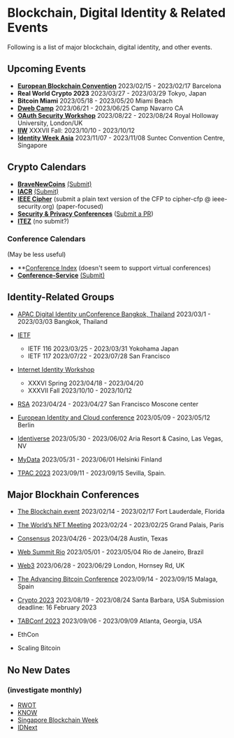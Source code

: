 # Blockchain, Digital Identity & Related Events

Following is a list of major blockchain, digital identity, and other events.

## Upcoming Events

* **[European Blockchain Convention](https://eblockchainconvention.com)** 2023/02/15 - 2023/02/17  Barcelona
* **Real World Crypto 2023** 2023/03/27 - 2023/03/29 Tokyo, Japan
* **Bitcoin Miami** 2023/05/18 - 2023/05/20  Miami Beach
* **[Dweb Camp](https://dwebcamp.org)** 2023/06/21 - 2023/06/25  Camp Navarro CA
* **[OAuth Security Workshop](https://oauth.secworkshop.events)** 2023/08/22 - 2023/08/24  Royal Holloway University, London/UK
* **[IIW](https://internetidentityworkshop.com)** XXXVII Fall: 2023/10/10 - 2023/10/12
* **[Identity Week Asia](https://www.terrapinn.com/exhibition/identity-week-asia/index.stm)** 2023/11/07 - 2023/11/08  Suntec Convention Centre, Singapore

## Crypto Calendars

* **[BraveNewCoins](https://bravenewcoin.com/events)** [(Submit)](https://bravenewcoin.com/events/submit)
* **[IACR](https://iacr.org/events/)** [(Submit)](https://iacr.org/events/edit.php)
* **[IEEE Cipher](https://www.ieee-security.org/Calendar/cipher-hypercalendar.html)** (submit a plain text version of the CFP to cipher-cfp @ ieee-security.org) (paper-focused)
* **[Security & Privacy Conferences](https://sec-deadlines.github.io/)** ([Submit a PR](https://github.com/sec-deadlines/sec-deadlines.github.io))
* **[ITEZ](https://itez.com/events)** (no submit?)

### Conference Calendars

(May be less useful)

* **[Conference Index](https://conferenceindex.org/conferences/cryptography) (doesn't seem to support virtual conferences)
* **[Conference-Service](https://conference-service.com/conferences/mathematical-cryptography.html)** [(Submit)](https://conference-service.com/auxiliary/submit.html)

## Identity-Related Groups

* [APAC Digital Identity unConference Bangkok, Thailand](https://identitywoman.net/save-the-date-apac-digital-identity-unconference-march-1-3-2023) 2023/03/1 - 2023/03/03  Bangkok, Thailand

* [IETF](https://www.ietf.org)
   * IETF 116 2023/03/25 - 2023/03/31 Yokohama Japan
   * IETF 117 2023/07/22 - 2023/07/28 San Francisco

* [Internet Identity Workshop](https://internetidentityworkshop.com)
   * XXXVI Spring 2023/04/18 - 2023/04/20
   * XXXVII Fall 2023/10/10 - 2023/10/12

* [RSA](https://www.rsaconference.com) 2023/04/24 - 2023/04/27 San Francisco Moscone center

* [European Identity and Cloud conference](https://www.kuppingercole.com/events/eic2023) 2023/05/09 - 2023/05/12 Berlin

* [Identiverse](https://identiverse.com) 2023/05/30 - 2023/06/02 Aria Resort & Casino, Las Vegas, NV

* [MyData](https://mydata.org) 2023/05/31 - 2023/06/01 Helsinki Finland

* [TPAC 2023](https://www.w3.org/wiki/TPAC) 2023/09/11 - 2023/09/15 Sevilla, Spain.

## Major Blockhain Conferences

* [The Blockchain event](https://www.theblockchainevent.com/east) 2023/02/14 - 2023/02/17 Fort Lauderdale, Florida

* [The World’s NFT Meeting](https://www.nftparis.xyz) 2023/02/24 - 2023/02/25 Grand Palais, Paris

* [Consensus](https://www.coindesk.com/events) 2023/04/26 - 2023/04/28 Austin, Texas

* [Web Summit Rio](https://rio.websummit.com/) 2023/05/01 - 2023/05/04 Rio de Janeiro, Brazil   

* [Web3](http://web3summit.com) 2023/06/28 - 2023/06/29 London, Hornsey Rd, UK

* [The Advancing Bitcoin Conference](https://www.advancingbitcoin.com/enterprise/2023/) 2023/09/14 - 2023/09/15 Malaga, Spain

* [Crypto 2023](https://crypto.iacr.org/2023/) 2023/08/19 - 2023/08/24 Santa Barbara, USA Submission deadline: 16 February 2023

* [TABConf 2023](https://2023.tabconf.com/) 2023/09/06 - 2023/09/09 Atlanta, Georgia, USA

* EthCon
* Scaling Bitcoin

## No New Dates

### (investigate monthly)

* [RWOT](https://www.eventbrite.com/e/rebooting-the-web-of-trust-xi-2022-the-hague-tickets-347605426187)
* [KNOW](https://www.knowidentity.com/2020-conference)
* [Singapore Blockchain Week](https://singaporeblockchain.org/singapore-blockchain-week-one-of-asias-largest-blockchain-events-returns-from-25-to-29-july-2022)
* [IDNext](https://idnext.eu/events)

